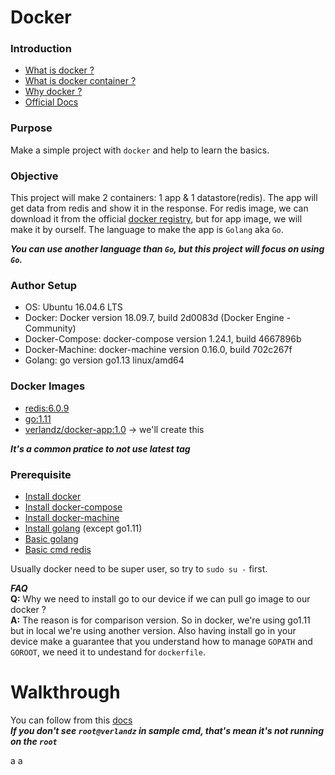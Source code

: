 # Docker

### Introduction
- [What is docker ?](https://opensource.com/resources/what-docker) 
- [What is docker container ?](https://www.sdxcentral.com/containers/definitions/what-is-docker-container/)
- [Why docker ?](https://www.docker.com/why-docker)
- [Official Docs](https://docs.docker.com/)

### Purpose
Make a simple project with `docker` and help to learn the basics.

### Objective
This project will make 2 containers: 1 app & 1 datastore(redis). The app will get data from redis and show it in the response. For redis image, we can download it from the official [docker registry](https://hub.docker.com/_/redis), but for app image, we will make it by ourself. The language to make the app is `Golang` aka `Go`. 

***You can use another language than `Go`, but this project will focus on using `Go`.***

### Author Setup
- OS: Ubuntu 16.04.6 LTS
- Docker: Docker version 18.09.7, build 2d0083d (Docker Engine - Community)
- Docker-Compose: docker-compose version 1.24.1, build 4667896b
- Docker-Machine: docker-machine version 0.16.0, build 702c267f
- Golang: go version go1.13 linux/amd64

### Docker Images
- [redis:6.0.9](https://hub.docker.com/layers/redis/library/redis/6.0.9/images/sha256-e4b1fffb060afd6f31955f7af1ac7e68270fdc3c4c798ec3a93def617c68f481?context=explore)
- [go:1.11](https://hub.docker.com/layers/golang/library/golang/1.11/images/sha256-cdb2c594a968289dcb9b7f6d3ec31820f9c9dc5687dd62ce8f34e923bd39a2b3?context=explore)
- [verlandz/docker-app:1.0](https://hub.docker.com/repository/docker/verlandz/docker-app) -> we'll create this

***It's a common pratice to not use latest tag***

### Prerequisite
- [Install docker](https://phoenixnap.com/kb/how-to-install-docker-on-ubuntu-18-04)
- [Install docker-compose](https://docs.docker.com/compose/install/)
- [Install docker-machine](https://docs.docker.com/machine/install-machine/)
- [Install golang](https://tecadmin.net/install-go-on-ubuntu/) (except go1.11)
- [Basic golang](https://golang.org/doc/)
- [Basic cmd redis](https://redis.io/)

Usually docker need to be super user, so try to `sudo su -` first.

***FAQ***<br>
**Q:** Why we need to install go to our device if we can pull go image to our docker ?<br>
**A:** The reason is for comparison version. So in docker, we're using go1.11 but in local we're using another version. Also having install go in your device make a guarantee that you understand how to manage `GOPATH` and `GOROOT`, we need it to undestand for `dockerfile`.

# Walkthrough
You can follow from this [docs](https://github.com/verlandz/docker/tree/master/docs)<br>
***If you don't see `root@verlandz` in sample cmd, that's mean it's not running on the `root`***

a
a
